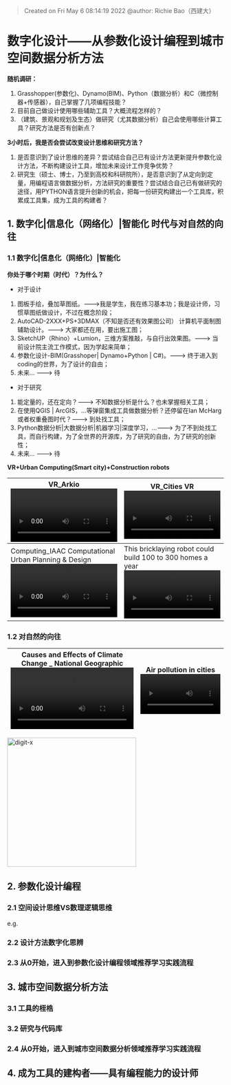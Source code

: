 > Created on Fri May  6 08:14:19 2022 @author: Richie Bao（西建大）

# 数字化设计——从参数化设计编程到城市空间数据分析方法

**随机调研：**

1. Grasshopper(参数化)、Dynamo(BIM)、Python（数据分析）和C（微控制器+传感器），自己掌握了几项编程技能？
2. 目前自己做设计使用哪些辅助工具？大概流程怎样的？
3. （建筑、景观和规划及生态）做研究（尤其数据分析）自己会使用哪些计算工具？研究方法是否有创新点？

**3小时后，我是否会尝试改变设计思维和研究方法？**

1. 是否意识到了设计思维的差异？尝试结合自己已有设计方法更新提升参数化设计方法，不断构建设计工具，增加未来设计工作竞争优势？
2. 研究生（硕士、博士，乃至到高校和科研院所），是否意识到了从定向到定量，用编程语言做数据分析，方法研究的重要性？尝试结合自己已有做研究的途径，用PYTHON语言提升创新的机会，把每一份研究构建出一个工具库，积累成工具集，成为工具的构建者？

## 1. 数字化|信息化（网络化）|智能化 时代与对自然的向往

### 1.1 数字化|信息化（网络化）|智能化

**你处于哪个时期（时代）？为什么？**

* 对于设计

1. 图板手绘，叠加草图纸。--->我是学生，我在练习基本功；我是设计师，习惯草图纸做设计，不过在概念阶段；
2. AutoCAD-2XXX+PS+3DMAX（不知是否还有效果图公司） 计算机平面制图辅助设计。---> 大家都还在用，要出施工图；
3. SketchUP（Rhino）+Lumion，三维方案推敲，与自行出效果图。---> 当前设计院主流工作模式，因为学起来简单；
4. 参数化设计-BIM(Grasshoper| Dynamo+Python | C#)。---> 终于进入到coding的世界，为了设计的自由；
5. 未来... ---> 待

* 对于研究

1. 能定量的，还在定向？---> 不知数据分析是什么？也未掌握相关工具；
2. 在使用QGIS | ArcGIS，...等弹窗集成工具做数据分析？还停留在Ian McHarg或者权重叠图时代？---> 到处找工具；
3. Python数据分析|大数据分析|机器学习|深度学习，...---> 为了不到处找工具，而自行构建，为了全世界的开源库，为了研究的自由，为了研究的创新性；
4. 未来... ---> 待

**VR+Urban Computing(Smart city)+Construction robots**

| VR_Arkio <br/> <video height='auto' width=100% controls><source src="./video/Arkio_v1_2.mp4" height='auto' width='auto' title="digit-x" type='video/mp4'></video>   | VR_Cities VR<br/><video height='auto' width=100% controls><source src="./video/Cities_ VR .mp4" height='auto' width='auto' title="digit-x" type='video/mp4'></video>  |
|---|---|
|Computing_IAAC Computational Urban Planning & Design<br/><video height='auto' width=100% controls><source src="./video/AAC Computational Urban Planning & Design.mp4" height='auto' width='auto' title="digit-x" type='video/mp4'></video> | This bricklaying robot could build 100 to 300 homes a year <br/><video height='auto' width=100% controls><source src="./video/This bricklaying robot could build 100 to 300 homes a year.mp4" height='auto' width='auto' title="digit-x" type='video/mp4'></video> |

### 1.2 对自然的向往



|Causes and Effects of Climate Change _ National Geographic <br/> <video height='auto' width=100% controls><source src="./video/CLIMATE Change  May 05, 2022 news, naturel disasters, flooding, wildfire, tornado, earthquake-IzOVwpGfOoo.mp4" height='auto' width='auto' title="digit-x" type='video/mp4'></video> | Air pollution in cities <br/><video height='auto' width=100% controls><source src="./video/Air pollution in cities-720p.mp4" height='auto' width='auto' title="digit-x" type='video/mp4'></video>|
|---|---|



<img src="./imgs_p/CCSM4_rcp85_global_temperature_change_spiral.gif" height="auto" width=300  title="digit-x">


## 2. 参数化设计编程



### 2.1 空间设计思维VS数理逻辑思维


e.g. 


### 2.2 设计方法数字化思辨


### 2.3 从0开始，进入到参数化设计编程领域推荐学习实践流程



## 3. 城市空间数据分析方法


### 3.1 工具的桎梏




### 3.2 研究与代码库

### 2.4 从0开始，进入到城市空间数据分析领域推荐学习实践流程


## 4. 成为工具的建构者——具有编程能力的设计师



